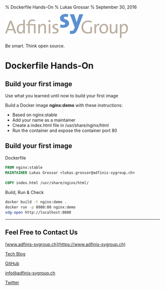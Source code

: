 % Dockerfile Hands-On
% Lukas Grossar
% September 30, 2016

![](static/adfinis_sygroup_logo.png)

Be smart. Think open source.

# Dockerfile Hands-On

## Build your first image

Use what you learned until now to build your first image

Build a Docker image **nginx:demo** with these instructions:

* Based on nginx:stable
* Add your name as a maintainer
* Create a index.html file in /usr/share/nginx/html
* Run the container and expose the container port 80

## Build your first image

Dockerfile
```dockerfile
FROM nginx:stable
MAINTAINER Lukas Grossar <lukas.grossar@adfinis-sygroup.ch>

COPY index.html /usr/share/nginx/html/
```

Build, Run & Check
```bash
docker build -t nginx:demo .
docker run -p 8080:80 nginx:demo
xdg-open http://localhost:8080
```

---

## Feel Free to Contact Us

[www.adfinis-sygroup.ch](https://www.adfinis-sygroup.ch)

[Tech Blog](https://www.adfinis-sygroup.ch/blog)

[GitHub](https://github.com/adfinis-sygroup)

<info@adfinis-sygroup.ch>

[Twitter](https://twitter.com/adfinissygroup)
